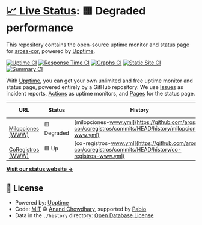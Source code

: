 # [📈 Live Status](https://status.coregistros.com): <!--live status--> **🟨 Degraded performance**

This repository contains the open-source uptime monitor and status page for [arosa-cor](https://status.coregistros.com), powered by [Upptime](https://github.com/upptime/upptime).

[![Uptime CI](https://github.com/arosa-cor/coregistros/workflows/Uptime%20CI/badge.svg)](https://github.com/arosa-cor/coregistros/actions?query=workflow%3A%22Uptime+CI%22)
[![Response Time CI](https://github.com/arosa-cor/coregistros/workflows/Response%20Time%20CI/badge.svg)](https://github.com/arosa-cor/coregistros/actions?query=workflow%3A%22Response+Time+CI%22)
[![Graphs CI](https://github.com/arosa-cor/coregistros/workflows/Graphs%20CI/badge.svg)](https://github.com/arosa-cor/coregistros/actions?query=workflow%3A%22Graphs+CI%22)
[![Static Site CI](https://github.com/arosa-cor/coregistros/workflows/Static%20Site%20CI/badge.svg)](https://github.com/arosa-cor/coregistros/actions?query=workflow%3A%22Static+Site+CI%22)
[![Summary CI](https://github.com/arosa-cor/coregistros/workflows/Summary%20CI/badge.svg)](https://github.com/arosa-cor/coregistros/actions?query=workflow%3A%22Summary+CI%22)

With [Upptime](https://upptime.js.org), you can get your own unlimited and free uptime monitor and status page, powered entirely by a GitHub repository. We use [Issues](https://github.com/arosa-cor/coregistros/issues) as incident reports, [Actions](https://github.com/arosa-cor/coregistros/actions) as uptime monitors, and [Pages](https://status.coregistros.com) for the status page.

<!--start: status pages-->
<!-- This summary is generated by Upptime (https://github.com/upptime/upptime) -->
<!-- Do not edit this manually, your changes will be overwritten -->
<!-- prettier-ignore -->
| URL | Status | History | Response Time | Uptime |
| --- | ------ | ------- | ------------- | ------ |
| <img alt="" src="https://icons.duckduckgo.com/ip3/www.milopciones.es.ico" height="13"> [Milopciones (WWW)](https://www.milopciones.es) | 🟨 Degraded | [milopciones-www.yml](https://github.com/arosa-cor/coregistros/commits/HEAD/history/milopciones-www.yml) | <details><summary><img alt="Response time graph" src="./graphs/milopciones-www/response-time-week.png" height="20"> 3073ms</summary><br><a href="https://arosa-cor.github.io/coregistros/history/milopciones-www"><img alt="Response time 3073" src="https://img.shields.io/endpoint?url=https%3A%2F%2Fraw.githubusercontent.com%2Farosa-cor%2Fcoregistros%2FHEAD%2Fapi%2Fmilopciones-www%2Fresponse-time.json"></a><br><a href="https://arosa-cor.github.io/coregistros/history/milopciones-www"><img alt="24-hour response time 3511" src="https://img.shields.io/endpoint?url=https%3A%2F%2Fraw.githubusercontent.com%2Farosa-cor%2Fcoregistros%2FHEAD%2Fapi%2Fmilopciones-www%2Fresponse-time-day.json"></a><br><a href="https://arosa-cor.github.io/coregistros/history/milopciones-www"><img alt="7-day response time 3073" src="https://img.shields.io/endpoint?url=https%3A%2F%2Fraw.githubusercontent.com%2Farosa-cor%2Fcoregistros%2FHEAD%2Fapi%2Fmilopciones-www%2Fresponse-time-week.json"></a><br><a href="https://arosa-cor.github.io/coregistros/history/milopciones-www"><img alt="30-day response time 3073" src="https://img.shields.io/endpoint?url=https%3A%2F%2Fraw.githubusercontent.com%2Farosa-cor%2Fcoregistros%2FHEAD%2Fapi%2Fmilopciones-www%2Fresponse-time-month.json"></a><br><a href="https://arosa-cor.github.io/coregistros/history/milopciones-www"><img alt="1-year response time 3073" src="https://img.shields.io/endpoint?url=https%3A%2F%2Fraw.githubusercontent.com%2Farosa-cor%2Fcoregistros%2FHEAD%2Fapi%2Fmilopciones-www%2Fresponse-time-year.json"></a></details> | <details><summary><a href="https://arosa-cor.github.io/coregistros/history/milopciones-www">47.61%</a></summary><a href="https://arosa-cor.github.io/coregistros/history/milopciones-www"><img alt="All-time uptime 47.61%" src="https://img.shields.io/endpoint?url=https%3A%2F%2Fraw.githubusercontent.com%2Farosa-cor%2Fcoregistros%2FHEAD%2Fapi%2Fmilopciones-www%2Fuptime.json"></a><br><a href="https://arosa-cor.github.io/coregistros/history/milopciones-www"><img alt="24-hour uptime 0.00%" src="https://img.shields.io/endpoint?url=https%3A%2F%2Fraw.githubusercontent.com%2Farosa-cor%2Fcoregistros%2FHEAD%2Fapi%2Fmilopciones-www%2Fuptime-day.json"></a><br><a href="https://arosa-cor.github.io/coregistros/history/milopciones-www"><img alt="7-day uptime 47.61%" src="https://img.shields.io/endpoint?url=https%3A%2F%2Fraw.githubusercontent.com%2Farosa-cor%2Fcoregistros%2FHEAD%2Fapi%2Fmilopciones-www%2Fuptime-week.json"></a><br><a href="https://arosa-cor.github.io/coregistros/history/milopciones-www"><img alt="30-day uptime 47.61%" src="https://img.shields.io/endpoint?url=https%3A%2F%2Fraw.githubusercontent.com%2Farosa-cor%2Fcoregistros%2FHEAD%2Fapi%2Fmilopciones-www%2Fuptime-month.json"></a><br><a href="https://arosa-cor.github.io/coregistros/history/milopciones-www"><img alt="1-year uptime 47.61%" src="https://img.shields.io/endpoint?url=https%3A%2F%2Fraw.githubusercontent.com%2Farosa-cor%2Fcoregistros%2FHEAD%2Fapi%2Fmilopciones-www%2Fuptime-year.json"></a></details>
| <img alt="" src="https://icons.duckduckgo.com/ip3/www.coregistros.com.ico" height="13"> [CoRegistros (WWW)](https://www.coregistros.com) | 🟩 Up | [co-registros-www.yml](https://github.com/arosa-cor/coregistros/commits/HEAD/history/co-registros-www.yml) | <details><summary><img alt="Response time graph" src="./graphs/co-registros-www/response-time-week.png" height="20"> 907ms</summary><br><a href="https://arosa-cor.github.io/coregistros/history/co-registros-www"><img alt="Response time 907" src="https://img.shields.io/endpoint?url=https%3A%2F%2Fraw.githubusercontent.com%2Farosa-cor%2Fcoregistros%2FHEAD%2Fapi%2Fco-registros-www%2Fresponse-time.json"></a><br><a href="https://arosa-cor.github.io/coregistros/history/co-registros-www"><img alt="24-hour response time 342" src="https://img.shields.io/endpoint?url=https%3A%2F%2Fraw.githubusercontent.com%2Farosa-cor%2Fcoregistros%2FHEAD%2Fapi%2Fco-registros-www%2Fresponse-time-day.json"></a><br><a href="https://arosa-cor.github.io/coregistros/history/co-registros-www"><img alt="7-day response time 907" src="https://img.shields.io/endpoint?url=https%3A%2F%2Fraw.githubusercontent.com%2Farosa-cor%2Fcoregistros%2FHEAD%2Fapi%2Fco-registros-www%2Fresponse-time-week.json"></a><br><a href="https://arosa-cor.github.io/coregistros/history/co-registros-www"><img alt="30-day response time 907" src="https://img.shields.io/endpoint?url=https%3A%2F%2Fraw.githubusercontent.com%2Farosa-cor%2Fcoregistros%2FHEAD%2Fapi%2Fco-registros-www%2Fresponse-time-month.json"></a><br><a href="https://arosa-cor.github.io/coregistros/history/co-registros-www"><img alt="1-year response time 907" src="https://img.shields.io/endpoint?url=https%3A%2F%2Fraw.githubusercontent.com%2Farosa-cor%2Fcoregistros%2FHEAD%2Fapi%2Fco-registros-www%2Fresponse-time-year.json"></a></details> | <details><summary><a href="https://arosa-cor.github.io/coregistros/history/co-registros-www">100.00%</a></summary><a href="https://arosa-cor.github.io/coregistros/history/co-registros-www"><img alt="All-time uptime 100.00%" src="https://img.shields.io/endpoint?url=https%3A%2F%2Fraw.githubusercontent.com%2Farosa-cor%2Fcoregistros%2FHEAD%2Fapi%2Fco-registros-www%2Fuptime.json"></a><br><a href="https://arosa-cor.github.io/coregistros/history/co-registros-www"><img alt="24-hour uptime 100.00%" src="https://img.shields.io/endpoint?url=https%3A%2F%2Fraw.githubusercontent.com%2Farosa-cor%2Fcoregistros%2FHEAD%2Fapi%2Fco-registros-www%2Fuptime-day.json"></a><br><a href="https://arosa-cor.github.io/coregistros/history/co-registros-www"><img alt="7-day uptime 100.00%" src="https://img.shields.io/endpoint?url=https%3A%2F%2Fraw.githubusercontent.com%2Farosa-cor%2Fcoregistros%2FHEAD%2Fapi%2Fco-registros-www%2Fuptime-week.json"></a><br><a href="https://arosa-cor.github.io/coregistros/history/co-registros-www"><img alt="30-day uptime 100.00%" src="https://img.shields.io/endpoint?url=https%3A%2F%2Fraw.githubusercontent.com%2Farosa-cor%2Fcoregistros%2FHEAD%2Fapi%2Fco-registros-www%2Fuptime-month.json"></a><br><a href="https://arosa-cor.github.io/coregistros/history/co-registros-www"><img alt="1-year uptime 100.00%" src="https://img.shields.io/endpoint?url=https%3A%2F%2Fraw.githubusercontent.com%2Farosa-cor%2Fcoregistros%2FHEAD%2Fapi%2Fco-registros-www%2Fuptime-year.json"></a></details>

<!--end: status pages-->

[**Visit our status website →**](https://status.coregistros.com)

## 📄 License

- Powered by: [Upptime](https://github.com/upptime/upptime)
- Code: [MIT](./LICENSE) © [Anand Chowdhary](https://anandchowdhary.com), supported by [Pabio](https://pabio.com)
- Data in the `./history` directory: [Open Database License](https://opendatacommons.org/licenses/odbl/1-0/)
